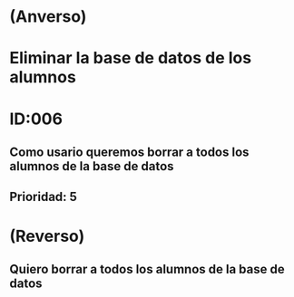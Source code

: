 # **(Anverso)**
# **Eliminar la base de datos de los alumnos**
# **ID:006**
## Como usario queremos borrar a todos los alumnos de la base de datos
**Prioridad:** 5
-----------------------------------
# **(Reverso)**
## Quiero borrar a todos los alumnos de la base de datos
